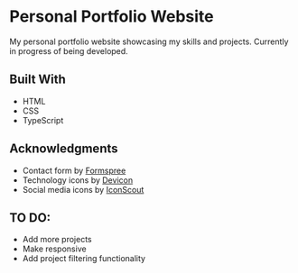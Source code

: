 # Personal Portfolio Website
My personal portfolio website showcasing my skills and projects. Currently in progress of being developed.

## Built With 
- HTML
- CSS
- TypeScript

## Acknowledgments
- Contact form by [Formspree](https://formspree.io/)
- Technology icons by [Devicon](https://devicon.dev/)
- Social media icons by [IconScout](https://iconscout.com/unicons)

## TO DO:
- Add more projects
- Make responsive
- Add project filtering functionality

